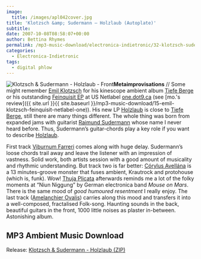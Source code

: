 ```yaml
---
image:
  title: /images/apl042cover.jpg
title: 'Klotzsch &amp; Sudermann – Holzlaub (Autoplate)'
subtitle: 
date: 2007-10-08T08:58:07+00:00
author: Bettina Rhymes
permalink: /mp3-music-download/electronica-indietronic/32-klotzsch-sudermann-holzlaub-autoplate
categories:
  - Electronica-Indietronic
tags:
  - digital phlow
---
```

<img class="right" src="{{ site.url }}{{ site.baseurl }}" alt="Klotzsch & Sudermann - Holzlaub - Front" />**Metaimprovisations** // Some might remember [Emil Klotzsch](http://www.myspace.com/emilklotzsch "Emil Klotzsch @ myspace.com") for his kinescope ambient album [Tiefe Berge](http://autoplate.cc/releases.php?r=apl036 "Tiefe Berge @ Autoplate") or his outstanding [Feinquisit EP](http://one.dot9.ca/2/releases.php?id=032 "Feinquisit EP @ One Netlabel") at US Netlabel [one.dot9.ca](http://www.one.dot9.ca "One Website") (see [mo.'s review]({{ site.url }}{{ site.baseurl }}/mp3-music-download/15-emil-klotzsch-feinquisit-netlabel-one)). His new LP [Holzlaub](http://autoplate.cc/releases.php?r=apl042 "Holzlaub @ Autoplate") is close to [Tiefe Berge](http://autoplate.cc/releases.php?r=apl036 "Tiefe Berge @ Autoplate"), still there are many things different. The whole thing was born from expanded jams with guitarist [Raimund Sudermann](http://www.myspace.com/raimundsudermann "Raimund Sudermann @ myspace.com") whose name I never heard before. Thus, Sudermann’s guitar-chords play a key role if you want to describe [Holzlaub](http://autoplate.cc/releases.php?r=apl042 "Holzlaub @ Autoplate").<!--more-->

First track [Viburnum Farreri](ftp://ftp.scene.org/pub/music/groups/thinner/autoplate/%5Bapl042%5D-01-klotzsch_&_sudermann_-_viburnum_farreri.mp3 "Viburnum Farreri MP3") comes along with huge delay. Sudermann’s loose chords trail away and leave the listener with an impression of vastness. Solid work, both artists session with a good amount of musicality and rhythmic understanding. But track two is far better: [Córylus Avellána](ftp://ftp.scene.org/pub/music/groups/thinner/autoplate/%5Bapl042%5D-02-klotzsch_&_sudermann_-_corylus_avelana.mp3 "Córylus Avelána MP3") is a 13 minutes-groove monster that fuses ambient, Krautrock and protohouse (which is, funk). Wow! [Thuja Plicata](ftp://ftp.scene.org/pub/music/groups/thinner/autoplate/%5Bapl042%5D-04-klotzsch_&_sudermann_-_thuja_plicata.mp3 "Thuja Plicata MP3") afterwards reminds me a lot of the folky moments at “Niun Niggung” by German electronica band _Mouse on Mars_. There is the same mood of _good humoured resentment_ I really enjoy. The last track ([Amelanchier Ovalis](ftp://ftp.scene.org/pub/music/groups/thinner/autoplate/%5Bapl042%5D-05-klotzsch_&_sudermann_-_amelanchier_ovalis.mp3 "Amelánchier Ovális MP3")) carries along this mood and transfers it into a well-composed, fractalised Folk-song. Haunting sounds in the back, beautiful guitars in the front, 1000 little noises as plaster in-between. Astonishing album.

## MP3 Ambient Music Download

Release: [Klotzsch & Sudermann - Holzlaub (ZIP)](http://ftp.scene.org/pub/music/groups/thinner/autoplate/zip/%5bapl042%5d-klotzsch_&_sudermann_-_holzlaub.zip "Holzlaub @ Autoplate")